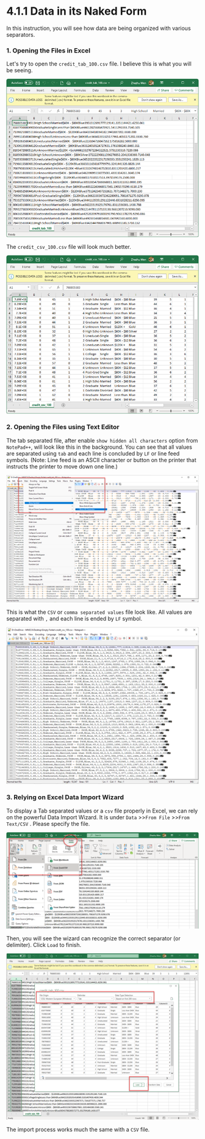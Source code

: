 # 4.1.1 Data in its Naked Form



In this instruction, you will see how data are being organized with various separators. 

### 1. Opening the Files in Excel

Let's try to open the `credit_tab_100.csv` file. I believe this is what you will be seeing. 

![image-20211012232354932](images/image-20211012232354932.png)

The `credit_csv_100.csv` file will look much better. 

![image-20211012232411850](images/image-20211012232411850.png)



### 2. Opening the Files using Text Editor 

The tab separated file, after enable `show hidden all characters` option from `NotePad++`, will look like this in the background. You can see that all values are separated using `tab` and each line is concluded by `LF` or  line feed symbols. (Note: Line feed is an ASCII character or button on the printer that instructs the printer to move down one line.)

![image-20211012233706552](images/image-20211012233706552.png)



This is what the `CSV` or `comma separated values` file look like. All values are separated with `,` and each line is ended by `LF` symbol. 

![image-20211012234033803](images/image-20211012234033803.png)



### 3. Relying on Excel Data Import Wizard 

To display a Tab separated values or a `csv` file properly in Excel, we can rely on the powerful Data Import Wizard. It is under `Data` >>`From File` >>`From Text/CSV` . Please specify the file.  

![image-20211012234616295](images/image-20211012234616295.png)



Then, you will see the wizard can recognize the correct separator (or delimiter). Click `Load` to finish.  

![image-20211012234708296](images/image-20211012234708296.png)



The import process works much the same with a `CSV` file. 

